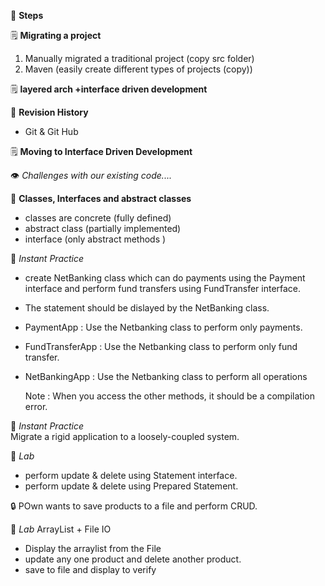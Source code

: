 :book: **Steps**

:spiral_notepad: **Migrating a project**

1. Manually migrated a traditional project (copy src folder)
2. Maven (easily create different types of projects (copy))

:spiral_notepad: **layered arch +interface driven development**

:book: **Revision History**

- Git & Git Hub

:spiral_notepad: **Moving to Interface Driven Development**

:eye: _Challenges with our existing code...._

:book: **Classes, Interfaces and abstract classes**

- classes are concrete (fully defined)
- abstract class (partially implemented)
- interface (only abstract methods
  )

:memo: _Instant Practice_

- create NetBanking class which can do payments using the Payment interface and perform fund transfers using FundTransfer interface.
- The statement should be dislayed by the NetBanking class.
- PaymentApp : Use the Netbanking class to perform only payments.
- FundTransferApp : Use the Netbanking class to perform only fund transfer.
- NetBankingApp : Use the Netbanking class to perform all operations

  Note : When you access the other methods, it should be a compilation error.

:memo: _Instant Practice_  
Migrate a rigid application to a loosely-coupled system.

:memo: _Lab_

- perform update & delete using Statement interface.
- perform update & delete using Prepared Statement.

:lock: POwn wants to save products to a file and perform CRUD.

:memo: _Lab_ ArrayList + File IO

- Display the arraylist from the File
- update any one product and delete another product.
- save to file and display to verify
